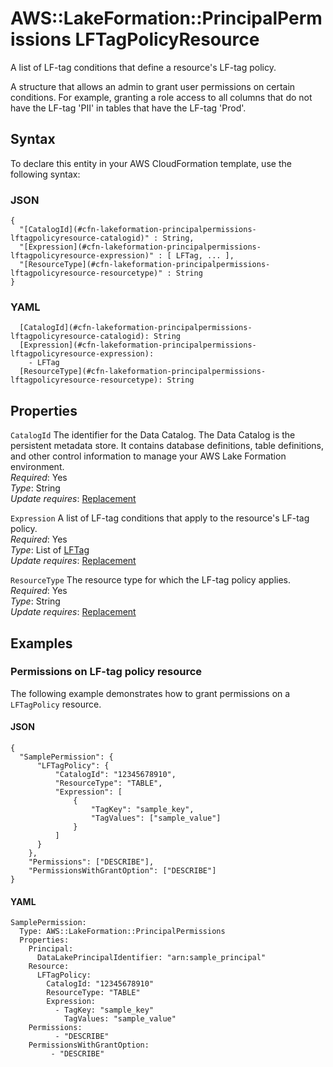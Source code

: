 # AWS::LakeFormation::PrincipalPermissions LFTagPolicyResource<a name="aws-properties-lakeformation-principalpermissions-lftagpolicyresource"></a>

A list of LF\-tag conditions that define a resource's LF\-tag policy\.

A structure that allows an admin to grant user permissions on certain conditions\. For example, granting a role access to all columns that do not have the LF\-tag 'PII' in tables that have the LF\-tag 'Prod'\.

## Syntax<a name="aws-properties-lakeformation-principalpermissions-lftagpolicyresource-syntax"></a>

To declare this entity in your AWS CloudFormation template, use the following syntax:

### JSON<a name="aws-properties-lakeformation-principalpermissions-lftagpolicyresource-syntax.json"></a>

```
{
  "[CatalogId](#cfn-lakeformation-principalpermissions-lftagpolicyresource-catalogid)" : String,
  "[Expression](#cfn-lakeformation-principalpermissions-lftagpolicyresource-expression)" : [ LFTag, ... ],
  "[ResourceType](#cfn-lakeformation-principalpermissions-lftagpolicyresource-resourcetype)" : String
}
```

### YAML<a name="aws-properties-lakeformation-principalpermissions-lftagpolicyresource-syntax.yaml"></a>

```
  [CatalogId](#cfn-lakeformation-principalpermissions-lftagpolicyresource-catalogid): String
  [Expression](#cfn-lakeformation-principalpermissions-lftagpolicyresource-expression):
    - LFTag
  [ResourceType](#cfn-lakeformation-principalpermissions-lftagpolicyresource-resourcetype): String
```

## Properties<a name="aws-properties-lakeformation-principalpermissions-lftagpolicyresource-properties"></a>

`CatalogId` <a name="cfn-lakeformation-principalpermissions-lftagpolicyresource-catalogid"></a>
The identifier for the Data Catalog\. The Data Catalog is the persistent metadata store\. It contains database definitions, table definitions, and other control information to manage your AWS Lake Formation environment\.  
_Required_: Yes  
_Type_: String  
_Update requires_: [Replacement](https://docs.aws.amazon.com/AWSCloudFormation/latest/UserGuide/using-cfn-updating-stacks-update-behaviors.html#update-replacement)

`Expression` <a name="cfn-lakeformation-principalpermissions-lftagpolicyresource-expression"></a>
A list of LF\-tag conditions that apply to the resource's LF\-tag policy\.  
_Required_: Yes  
_Type_: List of [LFTag](aws-properties-lakeformation-principalpermissions-lftag.md)  
_Update requires_: [Replacement](https://docs.aws.amazon.com/AWSCloudFormation/latest/UserGuide/using-cfn-updating-stacks-update-behaviors.html#update-replacement)

`ResourceType` <a name="cfn-lakeformation-principalpermissions-lftagpolicyresource-resourcetype"></a>
The resource type for which the LF\-tag policy applies\.  
_Required_: Yes  
_Type_: String  
_Update requires_: [Replacement](https://docs.aws.amazon.com/AWSCloudFormation/latest/UserGuide/using-cfn-updating-stacks-update-behaviors.html#update-replacement)

## Examples<a name="aws-properties-lakeformation-principalpermissions-lftagpolicyresource--examples"></a>

### Permissions on LF\-tag policy resource<a name="aws-properties-lakeformation-principalpermissions-lftagpolicyresource--examples--Permissions_on_LF-tag_policy_resource"></a>

The following example demonstrates how to grant permissions on a `LFTagPolicy` resource\.

#### JSON<a name="aws-properties-lakeformation-principalpermissions-lftagpolicyresource--examples--Permissions_on_LF-tag_policy_resource--json"></a>

```
{
  "SamplePermission": {
      "LFTagPolicy": {
          "CatalogId": "12345678910",
          "ResourceType": "TABLE",
          "Expression": [
              {
                  "TagKey": "sample_key",
                  "TagValues": ["sample_value"]
              }
          ]
      }
    },
    "Permissions": ["DESCRIBE"],
    "PermissionsWithGrantOption": ["DESCRIBE"]
}
```

#### YAML<a name="aws-properties-lakeformation-principalpermissions-lftagpolicyresource--examples--Permissions_on_LF-tag_policy_resource--yaml"></a>

```
SamplePermission:
  Type: AWS::LakeFormation::PrincipalPermissions
  Properties:
    Principal:
      DataLakePrincipalIdentifier: "arn:sample_principal"
    Resource:
      LFTagPolicy:
        CatalogId: "12345678910"
        ResourceType: "TABLE"
        Expression:
          - TagKey: "sample_key"
            TagValues: "sample_value"
    Permissions:
          - "DESCRIBE"
    PermissionsWithGrantOption:
         - "DESCRIBE"
```
